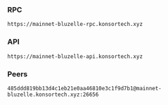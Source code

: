 ### RPC
```
https://mainnet-bluzelle-rpc.konsortech.xyz
```

### API
```
https://mainnet-bluzelle-api.konsortech.xyz
```

### Peers
```
485ddd819bb13d4c1eb21e0aa46810e3c1f9d7b1@mainnet-bluzelle.konsortech.xyz:26656
```

